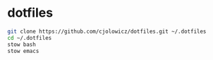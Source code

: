 dotfiles
========

```bash
git clone https://github.com/cjolowicz/dotfiles.git ~/.dotfiles
cd ~/.dotfiles
stow bash
stow emacs
```
